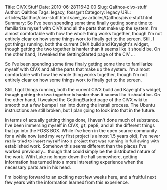 Title: CIVX Stuff
Date: 2010-06-28T16:42:00
Slug: Qalthos-civx-stuff
Author: Qalthos
Tags: legacy, foss@rit
Category: legacy
URL: articles/Qalthos/civx-stuff.html
save_as: articles/Qalthos/civx-stuff.html
Summary: So I've been spending some time finally getting some time to familiarize myself with CIVX and all the parts that make up the system. I'm almost comfortable with how the whole thing works together, though I'm not entirely clear on how some things work to finally get to the screen.  Still, I got things running, both the current CIVX build and Kayeight's widget, though getting the two together is harder than it seems like it should be. On the other hand, I tweaked the GettingStarted page of the CIV ... 

So I've been spending some time finally getting some time to familiarize
myself with CIVX and all the parts that make up the system. I'm almost
comfortable with how the whole thing works together, though I'm not entirely
clear on how some things work to finally get to the screen.

Still, I got things running, both the current CIVX build and Kayeight's
widget, though getting the two together is harder than it seems like it should
be. On the other hand, I tweaked the GettingStarted page of the CIVX wiki to
smooth out a few bumps I ran into during the install process. The Ubuntu
instructions are still broken, but I plan going to look into that in the
future.

In terms of actually getting things done, I haven't done much of substance.
I've been immersing myself in CIVX, git, pep8, and all the different things
that go into the FOSS BOX. While I've been in the open source community for a
while now (and my very first project is almost 1.5 years old), I've never
really tried to insert myself into a project that was running in full swing
with established work. Somehow this seems different than the places I've
worked previously... though that could simply be the distributed nature of the
work. With Luke no longer down the hall somewhere, getting information has
turned into a more interesting experience when the necessary parts are in his
head.

I'm looking forward to an exciting next few weeks here, and a fruitful next
few years with the information learned from this experience.

